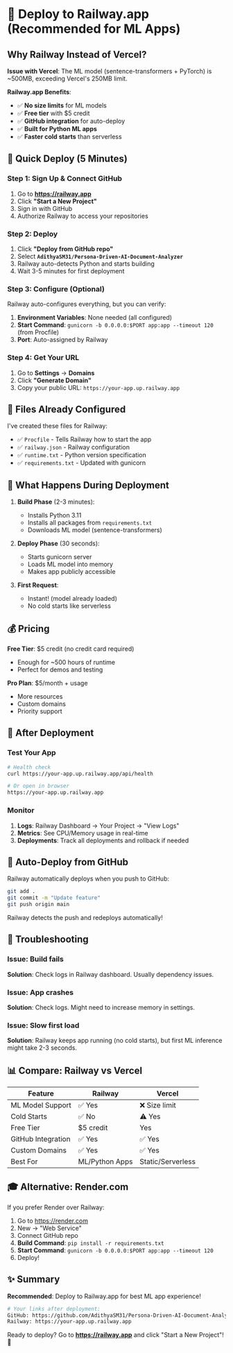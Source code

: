 # 🚂 Deploy to Railway.app (Recommended for ML Apps)

## Why Railway Instead of Vercel?

**Issue with Vercel**: The ML model (sentence-transformers + PyTorch) is ~500MB, exceeding Vercel's 250MB limit.

**Railway.app Benefits**:
- ✅ **No size limits** for ML models
- ✅ **Free tier** with $5 credit
- ✅ **GitHub integration** for auto-deploy
- ✅ **Built for Python ML apps**
- ✅ **Faster cold starts** than serverless

## 🚀 Quick Deploy (5 Minutes)

### Step 1: Sign Up & Connect GitHub

1. Go to **https://railway.app**
2. Click **"Start a New Project"**
3. Sign in with GitHub
4. Authorize Railway to access your repositories

### Step 2: Deploy

1. Click **"Deploy from GitHub repo"**
2. Select **`AdithyaSM31/Persona-Driven-AI-Document-Analyzer`**
3. Railway auto-detects Python and starts building
4. Wait 3-5 minutes for first deployment

### Step 3: Configure (Optional)

Railway auto-configures everything, but you can verify:

1. **Environment Variables**: None needed (all configured)
2. **Start Command**: `gunicorn -b 0.0.0.0:$PORT app:app --timeout 120` (from Procfile)
3. **Port**: Auto-assigned by Railway

### Step 4: Get Your URL

1. Go to **Settings** → **Domains**
2. Click **"Generate Domain"**
3. Copy your public URL: `https://your-app.up.railway.app`

## 📁 Files Already Configured

I've created these files for Railway:

- ✅ `Procfile` - Tells Railway how to start the app
- ✅ `railway.json` - Railway configuration
- ✅ `runtime.txt` - Python version specification
- ✅ `requirements.txt` - Updated with gunicorn

## 🔧 What Happens During Deployment

1. **Build Phase** (2-3 minutes):
   - Installs Python 3.11
   - Installs all packages from `requirements.txt`
   - Downloads ML model (sentence-transformers)

2. **Deploy Phase** (30 seconds):
   - Starts gunicorn server
   - Loads ML model into memory
   - Makes app publicly accessible

3. **First Request**:
   - Instant! (model already loaded)
   - No cold starts like serverless

## 💰 Pricing

**Free Tier**: $5 credit (no credit card required)
- Enough for ~500 hours of runtime
- Perfect for demos and testing

**Pro Plan**: $5/month + usage
- More resources
- Custom domains
- Priority support

## 🎯 After Deployment

### Test Your App

```bash
# Health check
curl https://your-app.up.railway.app/api/health

# Or open in browser
https://your-app.up.railway.app
```

### Monitor

1. **Logs**: Railway Dashboard → Your Project → "View Logs"
2. **Metrics**: See CPU/Memory usage in real-time
3. **Deployments**: Track all deployments and rollback if needed

## 🔄 Auto-Deploy from GitHub

Railway automatically deploys when you push to GitHub:

```bash
git add .
git commit -m "Update feature"
git push origin main
```

Railway detects the push and redeploys automatically!

## 🐛 Troubleshooting

### Issue: Build fails
**Solution**: Check logs in Railway dashboard. Usually dependency issues.

### Issue: App crashes
**Solution**: Check logs. Might need to increase memory in settings.

### Issue: Slow first load
**Solution**: Railway keeps app running (no cold starts), but first ML inference might take 2-3 seconds.

## 📊 Compare: Railway vs Vercel

| Feature | Railway | Vercel |
|---------|---------|--------|
| ML Model Support | ✅ Yes | ❌ Size limit |
| Cold Starts | ✅ No | ⚠️ Yes |
| Free Tier | $5 credit | Yes |
| GitHub Integration | ✅ Yes | ✅ Yes |
| Custom Domains | ✅ Yes | ✅ Yes |
| Best For | ML/Python Apps | Static/Serverless |

## 🎓 Alternative: Render.com

If you prefer Render over Railway:

1. Go to https://render.com
2. New → "Web Service"
3. Connect GitHub repo
4. **Build Command**: `pip install -r requirements.txt`
5. **Start Command**: `gunicorn -b 0.0.0.0:$PORT app:app --timeout 120`
6. Deploy!

## ✨ Summary

**Recommended**: Deploy to Railway.app for best ML app experience!

```bash
# Your links after deployment:
GitHub: https://github.com/AdithyaSM31/Persona-Driven-AI-Document-Analyzer
Railway: https://your-app.up.railway.app
```

Ready to deploy? Go to **https://railway.app** and click "Start a New Project"! 🚂
